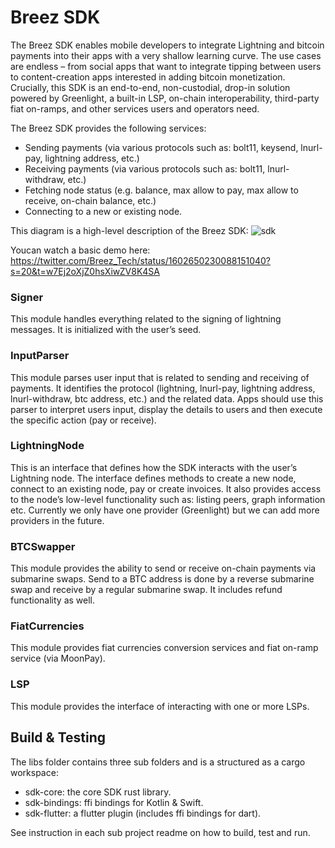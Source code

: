 # Breez SDK

The Breez SDK enables mobile developers to integrate Lightning and bitcoin payments into their apps with a very shallow learning curve. The use cases are endless – from social apps that want to integrate tipping between users to content-creation apps interested in adding bitcoin monetization. Crucially, this SDK is an end-to-end, non-custodial, drop-in solution powered by Greenlight, a built-in LSP, on-chain interoperability, third-party fiat on-ramps, and other services users and operators need.
   
The Breez SDK provides the following services:
* Sending payments (via various protocols such as: bolt11, keysend, lnurl-pay, lightning address, etc.)
* Receiving payments (via various protocols such as: bolt11, lnurl-withdraw, etc.)
* Fetching node status (e.g. balance, max allow to pay, max allow to receive, on-chain balance, etc.)
* Connecting to a new or existing node.

This diagram is a high-level description of the Breez SDK:
![sdk](https://user-images.githubusercontent.com/5394889/174237369-05aad114-4af8-448e-9fbb-ad6adff835a5.png)

Youcan watch a basic demo here: https://twitter.com/Breez_Tech/status/1602650230088151040?s=20&t=w7Ej2oXjZ0hsXiwZV8K4SA

### Signer
This module handles everything related to the signing of lightning messages. It is initialized with the user’s seed.
### InputParser
This module parses user input that is related to sending and receiving of payments. It identifies the protocol (lightning, lnurl-pay, lightning address, lnurl-withdraw, btc address, etc.) and the related data. Apps should use this parser to interpret users input, display the details to users and then execute the specific action (pay or receive).
### LightningNode
This is an interface that defines how the SDK interacts with the user’s Lightning node. The interface defines methods to create a new node, connect to an existing node, pay or create invoices. It also provides access to the node’s low-level functionality such as: listing peers, graph information etc. Currently we only have one provider (Greenlight) but we can add more providers in the future.
### BTCSwapper
This module provides the ability to send or receive on-chain payments via submarine swaps. Send to a BTC address is done by a reverse submarine swap and receive by a regular submarine swap. It includes refund functionality as well.
### FiatCurrencies
This module provides fiat currencies conversion services and fiat on-ramp service (via MoonPay).
### LSP
This module provides the interface of interacting with one or more LSPs.

## Build & Testing
The libs folder contains three sub folders and is a structured as a cargo workspace:
* sdk-core: the core SDK rust library. 
* sdk-bindings: ffi bindings for Kotlin & Swift. 
* sdk-flutter: a flutter plugin (includes ffi bindings for dart).

See instruction in each sub project readme on how to build, test and run.
